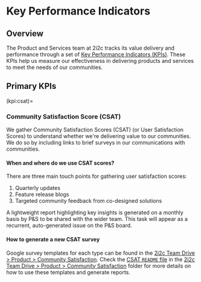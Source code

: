 # Key Performance Indicators

## Overview

The Product and Services team at 2i2c tracks its value delivery and performance through a set of [Key Performance Indicators (KPIs)](overview.md#kpis). These KPIs help us measure our effectiveness in delivering products and services to meet the needs of our communities.

## Primary KPIs

(kpi:csat)=
### Community Satisfaction Score (CSAT)

We gather Community Satisfaction Scores (CSAT) (or User Satisfaction Scores) to understand whether we're delivering value to our communities.
We do so by including links to brief surveys in our communications with communities.

#### When and where do we use CSAT scores?

There are three main touch points for gathering user satisfaction scores:

1. Quarterly updates
2. Feature release blogs
3. Targeted community feedback from co-designed solutions

A lightweight report highlighting key insights is generated on a monthly basis by P&S to be shared with the wider team. This task will appear as a recurrent, auto-generated issue on the P&S board.

#### How to generate a new CSAT survey

Google survey templates for each type can be found in the [2i2c Team Drive > Product > Community Satisfaction](https://drive.google.com/drive/u/0/folders/1jF8QrvY-zXLmzlbgTMh6Nlsw7O1R2X8i).
Check the [CSAT `README` file](https://docs.google.com/document/d/1bH5fN2lXcZ-vjQ4Pb4lfaeQbmoCBkN1QYjA7ZaxkmsY/edit?usp=sharing) in the [2i2c Team Drive > Product > Community Satisfaction](https://drive.google.com/drive/u/0/folders/1jF8QrvY-zXLmzlbgTMh6Nlsw7O1R2X8i) folder for more details on how to use these templates and generate reports.
